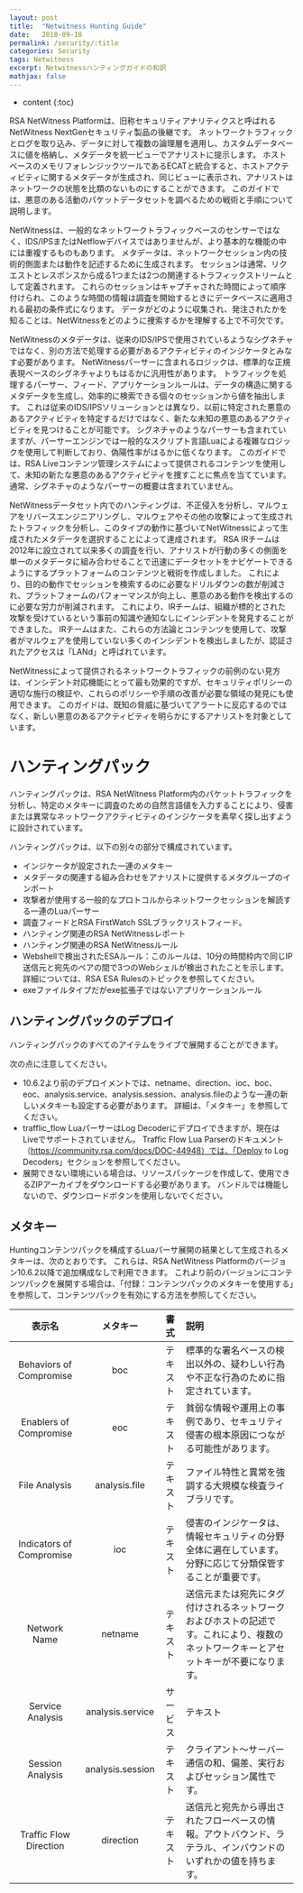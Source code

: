 ```yaml
---
layout: post
title:  "Netwitness Hunting Guide"
date:   2018-09-18
permalink: /security/:title
categories: Security
tags: Netwitness
excerpt: Netwitnessハンティングガイドの和訳
mathjax: false
---
```


* content
{:toc}

RSA NetWitness Platformは、旧称セキュリティアナリティクスと呼ばれるNetWitness NextGenセキュリティ製品の後継です。
ネットワークトラフィックとログを取り込み、データに対して複数の論理層を適用し、カスタムデータベースに値を格納し、メタデータを統一ビューでアナリストに提示します。
ホストベースのメモリフォレンジックツールであるECATと統合すると、ホストアクティビティに関するメタデータが生成され、同じビューに表示され、アナリストはネットワークの状態を比類のないものにすることができます。
このガイドでは、悪意のある活動のパケットデータセットを調べるための戦術と手順について説明します。

NetWitnessは、一般的なネットワークトラフィックベースのセンサーではなく、IDS/IPSまたはNetflowデバイスではありませんが、より基本的な機能の中には重複するものもあります。
メタデータは、ネットワークセッション内の技術的側面または動作を記述するために生成されます。
セッションは通常、リクエストとレスポンスから成る1つまたは2つの関連するトラフィックストリームとして定義されます。
これらのセッションはキャプチャされた時間によって順序付けられ、このような時間の情報は調査を開始するときにデータベースに適用される最初の条件式になります。
データがどのように収集され、発注されたかを知ることは、NetWitnessをどのように捜索するかを理解する上で不可欠です。

NetWitnessのメタデータは、従来のIDS/IPSで使用されているようなシグネチャではなく、別の方法で処理する必要があるアクティビティのインジケータとみなす必要があります。
NetWitnessパーサーに含まれるロジックは、標準的な正規表現ベースのシグネチャよりもはるかに汎用性があります。
トラフィックを処理するパーサー、フィード、アプリケーションルールは、データの構造に関するメタデータを生成し、効率的に検索できる個々のセッションから値を抽出します。
これは従来のIDS/IPSソリューションとは異なり、以前に特定された悪意のあるアクティビティを特定するだけではなく、新たな未知の悪意のあるアクティビティを見つけることが可能です。
シグネチャのようなパーサーも含まれていますが、パーサーエンジンでは一般的なスクリプト言語Luaによる複雑なロジックを使用して判断しており、偽陽性率がはるかに低くなります。
このガイドでは、RSA Liveコンテンツ管理システムによって提供されるコンテンツを使用して、未知の新たな悪意のあるアクティビティを捜すことに焦点を当てています。
通常、シグネチャのようなパーサーの概要は含まれていません。

NetWitnessデータセット内でのハンティングは、不正侵入を分析し、マルウェアをリバースエンジニアリングし、マルウェアやその他の攻撃によって生成されたトラフィックを分析し、このタイプの動作に基づいてNetWitnessによって生成されたメタデータを選択することによって達成されます。
RSA IRチームは2012年に設立されて以来多くの調査を行い、アナリストが行動の多くの側面を単一のメタデータに組み合わせることで迅速にデータセットをナビゲートできるようにするプラットフォームのコンテンツと戦術を作成しました。
これにより、目的の動作でセッションを検索するのに必要なドリルダウンの数が削減され、プラットフォームのパフォーマンスが向上し、悪意のある動作を検出するのに必要な労力が削減されます。
これにより、IRチームは、組織が標的とされた攻撃を受けているという事前の知識や通知なしにインシデントを発見することができました。
IRチームはまた、これらの方法論とコンテンツを使用して、攻撃者がマルウェアを使用していない多くのインシデントを検出しましたが、認証されたアクセスは「LANd」と呼ばれています。

NetWitnessによって提供されるネットワークトラフィックの前例のない見方は、インシデント対応機能にとって最も効果的ですが、セキュリティポリシーの適切な施行の検証や、これらのポリシーや手順の改善が必要な領域の発見にも使用できます。
このガイドは、既知の脅威に基づいてアラートに反応するのではなく、新しい悪意のあるアクティビティを明らかにするアナリストを対象としています。

# ハンティングパック

ハンティングパックは、RSA NetWitness Platform内のパケットトラフィックを分析し、特定のメタキーに調査のための自然言語値を入力することにより、侵害または異常なネットワークアクティビティのインジケータを素早く探し出すように設計されています。

ハンティングパックは、以下の別々の部分で構成されています。

- インジケータが設定された一連のメタキー
- メタデータの関連する組み合わせをアナリストに提供するメタグループのインポート
- 攻撃者が使用する一般的なプロトコルからネットワークセッションを解読する一連のLuaパーサー
- 調査フィードとRSA FirstWatch SSLブラックリストフィード。
- ハンティング関連のRSA NetWitnessレポート
- ハンティング関連のRSA NetWitnessルール
- Webshel​​lで検出されたESAルール：このルールは、10分の時間枠内で同じIP送信元と宛先のペアの間で3つのWebシェルが検出されたことを示します。詳細については、RSA ESA Rulesのトピックを参照してください。
- exeファイルタイプだがexe拡張子ではないアプリケーションルール

## ハンティングパックのデプロイ

ハンティングパックのすべてのアイテムをライブで展開することができます。

次の点に注意してください。

- 10.6.2より前のデプロイメントでは、netname、direction、ioc、boc、eoc、analysis.service、analysis.session、analysis.fileのような一連の新しいメタキーも設定する必要があります。 詳細は、「メタキー」を参照してください。
- trafflic_flow LuaパーサーはLog Decoderにデプロイできますが、現在はLiveでサポートされていません。 Traffic Flow Lua Parserのドキュメント（https://community.rsa.com/docs/DOC-44948）では、「Deploy to Log Decoders」セクションを参照してください。
- 展開できない環境にいる場合は、リソースパッケージを作成して、使用できるZIPアーカイブをダウンロードする必要があります。 バンドルでは機能しないので、ダウンロードボタンを使用しないでください。

## メタキー

Huntingコンテンツパックを構成するLuaパーサ展開の結果として生成されるメタキーは、次のとおりです。
これらは、RSA NetWitness Platformのバージョン10.6.2以降で追加構成なしで利用できます。
これより前のバージョンにコンテンツパックを展開する場合は、「付録：コンテンツパックのメタキーを使用する」を参照して、コンテンツパックを有効にする方法を参照してください。

|表示名|メタキー|書式|説明|
|:---:|:---:|:---:|:---|
|Behaviors of Compromise| boc | テキスト |標準的な署名ベースの検出以外の、疑わしい行為や不正な行為のために指定されています。
|Enablers of Compromise| eoc |テキスト|貧弱な情報や運用上の事例であり、セキュリティ侵害の根本原因につながる可能性があります。
|File Analysis| analysis.file | テキスト |ファイル特性と異常を強調する大規模な検査ライブラリです。
|Indicators of Compromise| ioc |テキスト|侵害のインジケータは、情報セキュリティの分野全体に遍在しています。分野に応じて分類保管することが重要です。
|Network Name| netname |テキスト|送信元または宛先にタグ付けされるネットワークおよびホストの記述です。これにより、複数のネットワークキーとアセットキーが不要になります。
|Service Analysis|analysis.service|サービス|テキスト|コアアプリケーションプロトコルを識別します。サービスベースの分析の根幹です。
|Session Analysis| analysis.session |テキスト|クライアント～サーバー通信の和、偏差、実行およびセッション属性です。
|Traffic Flow Direction|direction|テキスト|送信元と宛先から導出されたフローベースの情報。アウトバウンド、ラテラル、インバウンドのいずれかの値を持ちます。
